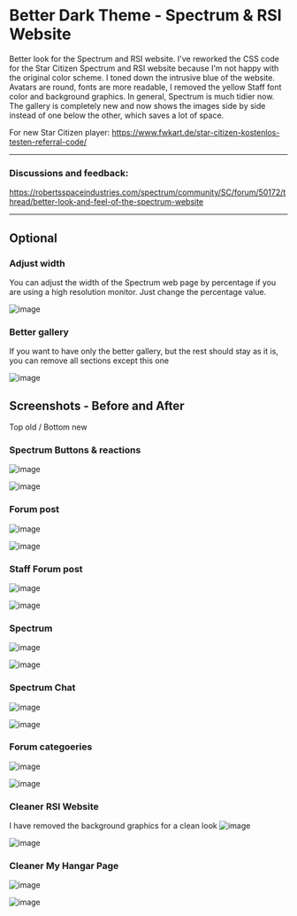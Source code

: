 # Better Dark Theme - Spectrum & RSI Website
Better look for the Spectrum and RSI website. I've reworked the CSS code for the Star Citizen Spectrum and RSI website because I'm not happy with the original color scheme. I toned down the intrusive blue of the website. Avatars are round, fonts are more readable, I removed the yellow Staff font color and background graphics. In general, Spectrum is much tidier now. The gallery is completely new and now shows the images side by side instead of one below the other, which saves a lot of space.

For new Star Citizen player: https://www.fwkart.de/star-citizen-kostenlos-testen-referral-code/

---

### Discussions and feedback:
https://robertsspaceindustries.com/spectrum/community/SC/forum/50172/thread/better-look-and-feel-of-the-spectrum-website

---
## Optional

### Adjust width
You can adjust the width of the Spectrum web page by percentage if you are using a high resolution monitor. Just change the percentage value.

![image](https://user-images.githubusercontent.com/3922642/177206091-3b2f22b9-fb76-4b9f-8fec-67c5ccd95ef0.png)


### Better gallery
If you want to have only the better gallery, but the rest should stay as it is, you can remove all sections except this one

![image](https://user-images.githubusercontent.com/3922642/177206218-ec4bedb0-4ce3-4970-93a0-12de358ed201.png)


## Screenshots - Before and After
Top old / Bottom new

### Spectrum Buttons & reactions

![image](https://user-images.githubusercontent.com/3922642/177153047-3fc3c62e-f74e-42c8-9827-10e5dc821d02.png)

![image](https://user-images.githubusercontent.com/3922642/177153078-762068d0-0d64-49f6-a770-26e396ac4b7b.png)



### Forum post

![image](https://user-images.githubusercontent.com/3922642/177153234-0958a116-fcc5-4574-a096-b11336699727.png)

![image](https://user-images.githubusercontent.com/3922642/177153250-66c51782-1f80-4d9b-943b-2d2f80356731.png)



### Staff Forum post

![image](https://user-images.githubusercontent.com/3922642/177205440-7e589add-3e0f-4067-a720-56b4520231d3.png)

![image](https://user-images.githubusercontent.com/3922642/177153441-525ed4b8-a7ed-4d48-89c7-49c892ba08df.png)



### Spectrum

![image](https://user-images.githubusercontent.com/3922642/177205549-c653ea48-199b-49bb-9860-23bab47746e1.png)

![image](https://user-images.githubusercontent.com/3922642/177153665-95b80154-ee0b-4517-9e1c-1b0b246f8565.png)



### Spectrum Chat

![image](https://user-images.githubusercontent.com/3922642/177205627-0b5e220f-000f-4157-9952-2d7402a2b5d3.png)

![image](https://user-images.githubusercontent.com/3922642/177153717-176462dd-a06f-4b0e-9ca0-5ee3a5762954.png)



### Forum categoeries

![image](https://user-images.githubusercontent.com/3922642/177205671-ced1711b-bfb2-49b2-b1bd-a042ffc3cdb0.png)

![image](https://user-images.githubusercontent.com/3922642/177154174-77c95e69-90f7-49a0-8230-5729a383db2a.png)



### Cleaner RSI Website

I have removed the background graphics for a clean look
![image](https://user-images.githubusercontent.com/3922642/177154267-71162471-1368-4df9-8e0f-e6c3cc85293e.png)

![image](https://user-images.githubusercontent.com/3922642/177154278-93dd470d-d9d7-48f4-8a2a-b70c930b6a12.png)



### Cleaner My Hangar Page

![image](https://user-images.githubusercontent.com/3922642/177154338-5a5f8f6d-b50b-4821-8f6f-79c0db012326.png)

![image](https://user-images.githubusercontent.com/3922642/177154350-aa89a9fe-859d-46a1-a3b1-44ea1520633a.png)
